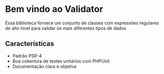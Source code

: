 Bem vindo ao Validator
======================

Essa biblioteca fornece um conjunto de classes com expressões regulares de alto nível para validar os mais diferentes tipos de dados

Características
---------------

* Padrão PSR-4
* Boa cobertura de testes unitários com PHPUnit
* Documentação clara e objetiva
